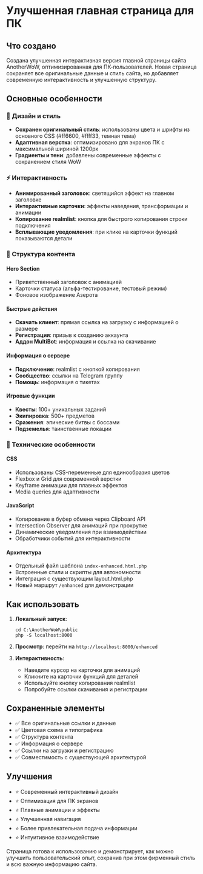 # Улучшенная главная страница для ПК

## Что создано

Создана улучшенная интерактивная версия главной страницы сайта AnotherWoW, оптимизированная для ПК-пользователей. Новая страница сохраняет все оригинальные данные и стиль сайта, но добавляет современную интерактивность и улучшенную структуру.

## Основные особенности

### 🎨 Дизайн и стиль
- **Сохранен оригинальный стиль**: использованы цвета и шрифты из основного CSS (#ff6600, #ffff33, темная тема)
- **Адаптивная верстка**: оптимизировано для экранов ПК с максимальной шириной 1200px
- **Градиенты и тени**: добавлены современные эффекты с сохранением стиля WoW

### ⚡ Интерактивность
- **Анимированный заголовок**: светящийся эффект на главном заголовке
- **Интерактивные карточки**: эффекты наведения, трансформации и анимации
- **Копирование realmlist**: кнопка для быстрого копирования строки подключения
- **Всплывающие уведомления**: при клике на карточки функций показываются детали

### 📱 Структура контента

#### Hero Section
- Приветственный заголовок с анимацией
- Карточки статуса (альфа-тестирование, тестовый режим)
- Фоновое изображение Азерота

#### Быстрые действия
- **Скачать клиент**: прямая ссылка на загрузку с информацией о размере
- **Регистрация**: призыв к созданию аккаунта
- **Аддон MultiBot**: информация и ссылка на скачивание

#### Информация о сервере
- **Подключение**: realmlist с кнопкой копирования
- **Сообщество**: ссылки на Telegram группу
- **Помощь**: информация о тикетах

#### Игровые функции
- **Квесты**: 100+ уникальных заданий
- **Экипировка**: 500+ предметов
- **Сражения**: эпические битвы с боссами  
- **Подземелья**: таинственные локации

### 🔧 Технические особенности

#### CSS
- Использованы CSS-переменные для единообразия цветов
- Flexbox и Grid для современной верстки
- Keyframe анимации для плавных эффектов
- Media queries для адаптивности

#### JavaScript
- Копирование в буфер обмена через Clipboard API
- Intersection Observer для анимаций при прокрутке
- Динамические уведомления при взаимодействии
- Обработчики событий для интерактивности

#### Архитектура
- Отдельный файл шаблона `index-enhanced.html.php`
- Встроенные стили и скрипты для автономности
- Интеграция с существующим layout.html.php
- Новый маршрут `/enhanced` для демонстрации

## Как использовать

1. **Локальный запуск**: 
   ```
   cd C:\AnotherWoW\public
   php -S localhost:8000
   ```

2. **Просмотр**: перейти на `http://localhost:8000/enhanced`

3. **Интерактивность**:
   - Наведите курсор на карточки для анимаций
   - Кликните на карточки функций для деталей
   - Используйте кнопку копирования realmlist
   - Попробуйте ссылки скачивания и регистрации

## Сохраненные элементы

- ✅ Все оригинальные ссылки и данные
- ✅ Цветовая схема и типографика
- ✅ Структура контента
- ✅ Информация о сервере
- ✅ Ссылки на загрузки и регистрацию
- ✅ Совместимость с существующей архитектурой

## Улучшения

- ⭐ Современный интерактивный дизайн
- ⭐ Оптимизация для ПК экранов
- ⭐ Плавные анимации и эффекты
- ⭐ Улучшенная навигация
- ⭐ Более привлекательная подача информации
- ⭐ Интуитивное взаимодействие

Страница готова к использованию и демонстрирует, как можно улучшить пользовательский опыт, сохранив при этом фирменный стиль и всю важную информацию сайта.